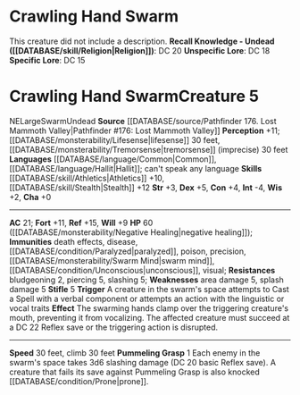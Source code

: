 ﻿---
ac: '21'
alignment: NE
all_resistance: null
burrow_speed: null
charisma: '+0'
climb_speed: '30'
constitution: '+4'
creature_ability:
- Pummeling Grasp
- Stifle
creature_family: null
description: 'This creature did not include a description.<br/><br/><b><u>Recall Knowledge
  - Undead</u> ( [[DATABASE/skill/Religion|Religion]] )</b>: DC 20<br/><b><u>Unspecific
  Lore</u></b>: DC 18<br/><b><u>Specific Lore</u></b>: DC 15'
dexterity: '+5'
element: null
fly_speed: null
fortitude: '+11'
hardness: null
hp: 60 ( negative healing )
id: '1783'
immunity:
- '[[DATABASE/trait/Death|death]] effects'
- '[[DATABASE/trait/Disease|disease]]'
- '[[DATABASE/condition/Paralyzed|paralyzed]]'
- '[[DATABASE/trait/Poison|poison]]'
- precision
- '[[DATABASE/monsterability/Swarm Mind|swarm mind]]'
- '[[DATABASE/condition/Unconscious|unconscious]]'
- '[[DATABASE/trait/Visual|visual]]'
intelligence: '-4'
land_speed: '30'
language:
- '[[DATABASE/language/Common|Common]]'
- '[[DATABASE/language/Hallit|Hallit]] ; can''t speak any language'
level: '5'
max_speed: '30'
name: Crawling Hand Swarm
perception: '+11'
rarity: Common
reflex: '+15'
resistance:
- bludgeoning 2
- piercing 5
- slashing 5
rus_type_level: null
school: null
sense:
- '[[DATABASE/monsterability/Lifesense|lifesense]] 30 feet'
- '[[DATABASE/monsterability/Tremorsense|tremorsense]] (imprecise) 30 feet'
size: Large
skill:
- '[[DATABASE/skill/Athletics|Athletics]] +10'
- '[[DATABASE/skill/Stealth|Stealth]] +12'
source: '[[DATABASE/source/Pathfinder 176. Lost Mammoth Valley|Pathfinder #176: Lost
  Mammoth Valley]]'
speed:
- 30 feet
- climb 30 feet
spell: null
strength: '+3'
strength_req: '3'
strongest_save:
- Reflex
swim_speed: null
trait:
- '[[DATABASE/trait/Swarm|Swarm]]'
- '[[DATABASE/trait/Undead|Undead]]'
type: Creature
vision: null
weakest_save:
- Will
weakness:
- area damage 5
- '[[DATABASE/trait/Splash|splash]] damage 5'
will: '+9'
wisdom: '+2'

---
# Crawling Hand Swarm

This creature did not include a description.
**Recall Knowledge - Undead ([[DATABASE/skill/Religion|Religion]])**: DC 20
**Unspecific Lore**: DC 18
**Specific Lore**: DC 15

# Crawling Hand Swarm<span class="item-type">Creature 5</span>

<span class="trait-alignment item-trait">NE</span><span class="trait-size item-trait">Large</span><span class="item-trait">Swarm</span><span class="item-trait">Undead</span>
**Source** [[DATABASE/source/Pathfinder 176. Lost Mammoth Valley|Pathfinder #176: Lost Mammoth Valley]]
**Perception** +11; [[DATABASE/monsterability/Lifesense|lifesense]] 30 feet, [[DATABASE/monsterability/Tremorsense|tremorsense]] (imprecise) 30 feet
**Languages** [[DATABASE/language/Common|Common]], [[DATABASE/language/Hallit|Hallit]]; can't speak any language
**Skills** [[DATABASE/skill/Athletics|Athletics]] +10, [[DATABASE/skill/Stealth|Stealth]] +12
**Str** +3, **Dex** +5, **Con** +4, **Int** -4, **Wis** +2, **Cha** +0

---
**AC** 21; **Fort** +11, **Ref** +15, **Will** +9
**HP** 60 ([[DATABASE/monsterability/Negative Healing|negative healing]]); **Immunities** death effects, disease, [[DATABASE/condition/Paralyzed|paralyzed]], poison, precision, [[DATABASE/monsterability/Swarm Mind|swarm mind]], [[DATABASE/condition/Unconscious|unconscious]], visual; **Resistances** bludgeoning 2, piercing 5, slashing 5; **Weaknesses** area damage 5, splash damage 5
<span class="in-box-ability">**Stifle** <span class="action-icon">5</span> **Trigger** A creature in the swarm's space attempts to Cast a Spell with a verbal component or attempts an action with the linguistic or vocal traits **Effect** The swarming hands clamp over the triggering creature's mouth, preventing it from vocalizing. The affected creature must succeed at a DC 22 Reflex save or the triggering action is disrupted.</span>

---
**Speed** 30 feet, climb 30 feet
<span class="in-box-ability">**Pummeling Grasp** <span class="action-icon">1</span> Each enemy in the swarm's space takes 3d6 slashing damage (DC 20 basic Reflex save). A creature that fails its save against Pummeling Grasp is also knocked [[DATABASE/condition/Prone|prone]].</span>